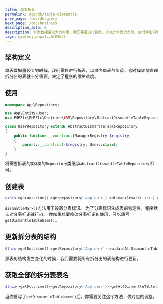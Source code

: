 ```yaml
---
title: 单表拆分
permalink: doc/db/table-dismantle
prev_page: /doc/db/query
next_page: /doc/business
description_auto: 0
description: 单表数据量较大的时候，我们需要进行拆表，以减少单表的负荷，这时候如何管理拆分出的表就十分重要，决定了程序的维护难度。
tags: symfony,phpzlc,单表拆分
---
```


## 架构定义

单表数据量较大的时候，我们需要进行拆表，以减少单表的负荷，这时候如何管理拆分出的表就十分重要，决定了程序的维护难度。

## 使用

```php
namespace App\Repository;

use App\Entity\User;
use PHPZlc\PHPZlc\Doctrine\ORM\Repository\AbstractDismantleTableRepository;

class UserRepository extends AbstractDismantleTableRepository
{
    public function __construct(ManagerRegistry $registry)
    {
        parent::__construct($registry, User::class);
    }
}

```

将需要拆表的`实体类`的`Repository`类继承`AbstractDismantleTableRepository`即可。


## 创建表

```php
$this->getDoctrine()->getRepository('App:user')->dismantleMark('123')->createDismantleTable();
```

`dismantleMark()`方法用于设置分表标识。 为了分表标识生成表的稳定性，程序默认对分表标识进行`m5`。 你如果想要修改分表标识的使用，可以重写`getDismantleTableName()`。


## 更新拆分表的结构

```php
$this->getDoctrine()->getRepository('App:user')->updateAllDismantleTable();
```

源表的结构发生变化的时候，我们需要将所有拆分出的表结构进行更新。

## 获取全部的拆分表表名

```php
$this->getDoctrine()->getRepository('App:user')->getAllDismantleTable();
```

当你重写了`getDismantleTableName()`后，你需要关注这个方法，做对应的调整。
